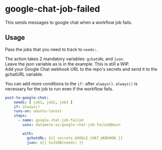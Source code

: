 # google-chat-job-failed
This sends messages to google chat when a workflow job fails.

## Usage
Pass the jobs that you need to track to `needs:`.

The action takes 2 mandatory variables: `gchatURL` and `json`.  
Leave the json variable as is in the example. This is still a WIP.  
Add your Google Chat webhook URL to the repo's secrets and send it to the gchatURL variable.   

You can add more conditions to the `if:` after `always()`. `always()` is necessary for the job to run even if the workflow fails. 

```YAML
post-to-google-chat:
    needs: [ job1, job2, job3 ]
    if: always() 
    runs-on: ubuntu-latest
    steps:
      - name: google-chat-job-failed
        uses: datamole-ai/google-chat-job-failed@main

        with:
          gchatURL: ${{ secrets.GOOGLE_CHAT_WEBHOOK }}
          json: ${{ toJSON(needs) }}
```
